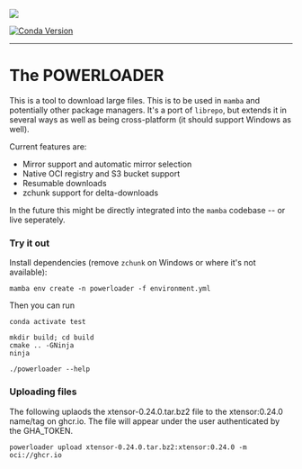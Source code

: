 ![](docs/assets/logo.png)

[![Conda Version](https://img.shields.io/conda/vn/conda-forge/powerloader.svg)](https://github.com/conda-forge/powerloader-feedstock)

----

# The POWERLOADER

This is a tool to download large files. This is to be used in `mamba` and potentially other package managers. It's a port of `librepo`, but extends it in several ways as well as being cross-platform (it should support Windows as well).

Current features are:

- Mirror support and automatic mirror selection
- Native OCI registry and S3 bucket support
- Resumable downloads
- zchunk support for delta-downloads

In the future this might be directly integrated into the `mamba` codebase -- or live seperately.

### Try it out

Install dependencies (remove `zchunk` on Windows or where it's not available):

`mamba env create -n powerloader -f environment.yml`

Then you can run

```
conda activate test

mkdir build; cd build
cmake .. -GNinja
ninja

./powerloader --help
```

### Uploading files

The following uplaods the xtensor-0.24.0.tar.bz2 file to the xtensor:0.24.0 name/tag on ghcr.io.
The file will appear under the user authenticated by the GHA_TOKEN.

`powerloader upload xtensor-0.24.0.tar.bz2:xtensor:0.24.0 -m oci://ghcr.io`
